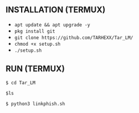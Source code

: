 ## INSTALLATION (TERMUX)

* `apt update && apt upgrade -y`
* `pkg install git`
* `git clone https://github.com/TARHEXX/Tar_LM/`
* `chmod +x setup.sh`
* `./setup.sh`

## RUN (TERMUX)
```
$ cd Tar_LM
```
```
$ls
```
```
$ python3 linkphish.sh
```
